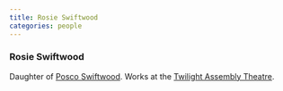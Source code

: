 ```yaml
---
title: Rosie Swiftwood
categories: people
---
```


### Rosie Swiftwood

Daughter of [Posco Swiftwood](PoscoSwiftwood). Works at the [Twilight Assembly Theatre](TwilightAssemblyTheatre).
